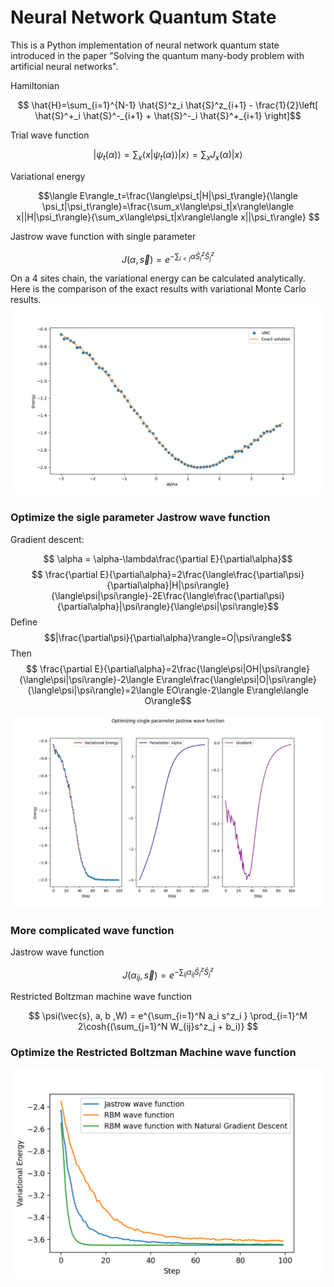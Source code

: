 # Neural Network Quantum State

This is a Python implementation of neural network quantum state introduced in the paper "Solving the quantum many-body problem with artificial neural networks". 

Hamiltonian

$$ \hat{H}=\sum_{i=1}^{N-1}
\hat{S}^z_i \hat{S}^z_{i+1} -
\frac{1}{2}\left[
\hat{S}^+_i \hat{S}^-_{i+1} +
\hat{S}^-_i \hat{S}^+_{i+1}
\right]$$

Trial wave function 

$$|\psi_t(\alpha)\rangle=\sum_x\langle x|\psi_t(\alpha)\rangle|x\rangle=\sum_x J_x(\alpha)|x\rangle$$

Variational energy

$$\langle E\rangle_t=\frac{\langle\psi_t|H|\psi_t\rangle}{\langle \psi_t|\psi_t\rangle}=\frac{\sum_x\langle\psi_t|x\rangle\langle x||H|\psi_t\rangle}{\sum_x\langle\psi_t|x\rangle\langle x||\psi_t\rangle}
$$

Jastrow wave function with single parameter

$$ J(\alpha, \vec{s})=e^{-\sum_{i<j}\alpha{\hat{S}^z_i \hat{S}^z_j}}$$

On a 4 sites chain, the variational energy can be calculated analytically. Here is the comparison of the exact results with variational Monte Carlo results. 
![jastrow](./images/jastrow_exact.png)


### Optimize the sigle parameter Jastrow wave function

Gradient descent:

$$ \alpha = \alpha-\lambda\frac{\partial E}{\partial\alpha}$$
$$ \frac{\partial E}{\partial\alpha}=2\frac{\langle\frac{\partial\psi}{\partial\alpha}|H|\psi\rangle}{\langle\psi|\psi\rangle}-2E\frac{\langle\frac{\partial\psi}{\partial\alpha}|\psi\rangle}{\langle\psi|\psi\rangle}$$
Define
$$|\frac{\partial\psi}{\partial\alpha}\rangle=O|\psi\rangle$$
Then
$$ \frac{\partial E}{\partial\alpha}=2\frac{\langle\psi|OH|\psi\rangle}{\langle\psi|\psi\rangle}-2\langle E\rangle\frac{\langle\psi|O|\psi\rangle}{\langle\psi|\psi\rangle}=2\langle EO\rangle-2\langle E\rangle\langle O\rangle$$

![jastrow_single](./images/jastrow_single_optimize.png)

### More complicated wave function

Jastrow wave function

$$J(\alpha_{ij}, \vec{s})=e^{-\sum_{ij}\alpha_{ij}{\hat{S}^z_i \hat{S}^z_j}} $$


Restricted Boltzman machine wave function

$$ \psi(\vec{s}, a, b ,W) = e^{\sum_{i=1}^N a_i s^z_i } \prod_{i=1}^M 2\cosh{(\sum_{j=1}^N W_{ij}s^z_j + b_i)} $$

### Optimize the Restricted Boltzman Machine wave function
![compare](./images/compare.png)
